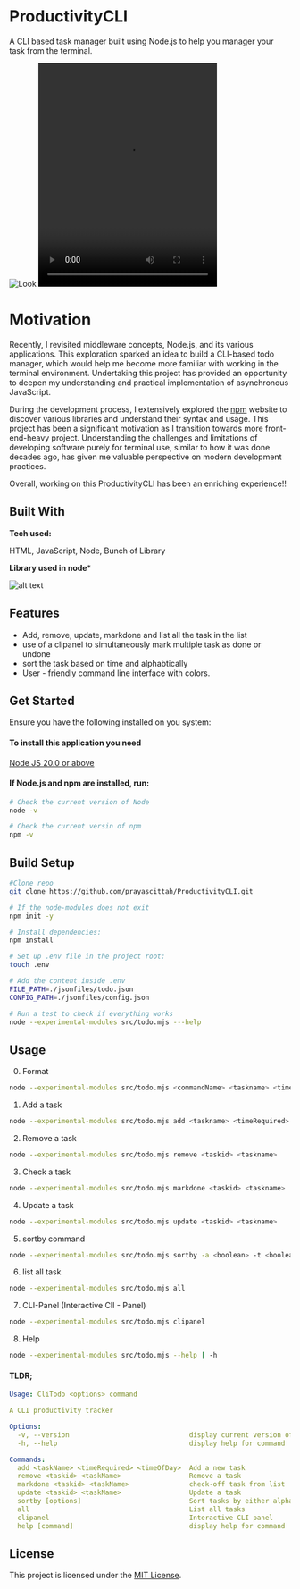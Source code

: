 # ProductivityCLI

A CLI based task manager built using Node.js to help you manager your task from the terminal.

![Look](./Media/Look.png)
<video width="320" height="400" controls>
  <source src="./Media/coolpart.mp4" type="video/mp4">
  <source src="./Media/coolpart.webm" type="video/webm">
  <source src="./Media/coolpart.ogg" type="video/ogg">
  Your browser does not support the video tag.
</video>


# Motivation

Recently, I revisited middleware concepts, Node.js, and its various applications. This exploration sparked an idea to build a CLI-based todo manager, which would help me become more familiar with working in the terminal environment. Undertaking this project has provided an opportunity to deepen my understanding and practical implementation of asynchronous JavaScript.

During the development process, I extensively explored the [npm](https://www.npmjs.com/) website to discover various libraries and understand their syntax and usage.  This project has been a significant motivation as I transition towards more front-end-heavy project. Understanding the challenges and limitations of developing software purely for terminal use, similar to how it was done decades ago, has given me valuable perspective on modern development practices.

Overall, working on this ProductivityCLI has been an enriching experience!!

## Built With

**Tech used:** 

HTML, JavaScript, Node, Bunch of Library



**Library used in node***

![alt text](./Media/libraryused.png)



## Features
- Add, remove, update, markdone and list all the task in the list
- use of a clipanel to simultaneously mark multiple task as done or undone
- sort the task based on time and alphabtically
- User - friendly command line interface with colors.

## Get Started
Ensure you have the following installed on you system:

#### To install this application you need 

[Node JS 20.0 or above](https://nodejs.org/en/download/)


#### If Node.js and npm are installed, run:

```bash
# Check the current version of Node
node -v

# Check the current versin of npm
npm -v
```


## Build Setup
```bash
#Clone repo
git clone https://github.com/prayascittah/ProductivityCLI.git

# If the node-modules does not exit
npm init -y

# Install dependencies:
npm install

# Set up .env file in the project root:
touch .env

# Add the content inside .env
FILE_PATH=./jsonfiles/todo.json
CONFIG_PATH=./jsonfiles/config.json

# Run a test to check if everything works
node --experimental-modules src/todo.mjs ---help
```



## Usage
0. Format 

```bash
node --experimental-modules src/todo.mjs <commandName> <taskname> <timeRequired> <timeofday>
```

1. Add a task

```bash
node --experimental-modules src/todo.mjs add <taskname> <timeRequired> <timeofday>
```

2. Remove a task

```bash
node --experimental-modules src/todo.mjs remove <taskid> <taskname>
```

3. Check a task 
```bash
node --experimental-modules src/todo.mjs markdone <taskid> <taskname>
```

4. Update a task
```bash
node --experimental-modules src/todo.mjs update <taskid> <taskname>
```

5. sortby command
```bash
node --experimental-modules src/todo.mjs sortby -a <boolean> -t <boolean>
```

6. list all task
```bash
node --experimental-modules src/todo.mjs all
```

7. CLI-Panel (Interactive ClI - Panel)
```bash
node --experimental-modules src/todo.mjs clipanel
```

8. Help
```bash
node --experimental-modules src/todo.mjs --help | -h
```


#### TLDR;
```yaml
Usage: CliTodo <options> command

A CLI productivity tracker

Options:
  -v, --version                              display current version of command
  -h, --help                                 display help for command

Commands:
  add <taskName> <timeRequired> <timeOfDay>  Add a new task
  remove <taskid> <taskName>                 Remove a task
  markdone <taskid> <taskName>               check-off task from list
  update <taskid> <taskName>                 Update a task
  sortby [options]                           Sort tasks by either alphabetical order | time
  all                                        List all tasks
  clipanel                                   Interactive CLI panel
  help [command]                             display help for command
```


## License
This project is licensed under the [MIT License](LICENSE).
